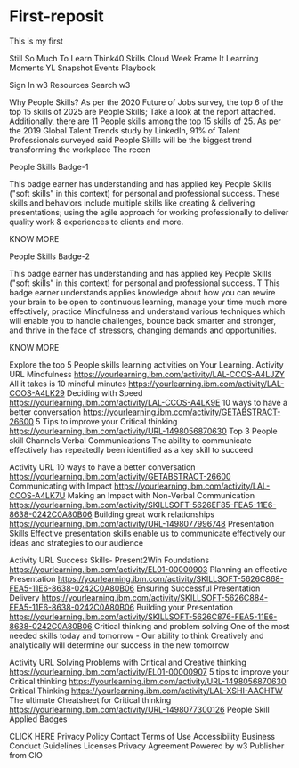 # First-reposit
This is my first


Still So Much To Learn
Think40
Skills
Cloud Week
Frame It
Learning Moments
YL Snapshot
Events
Playbook

Sign In
w3 Resources
Search w3 

Why People Skills?
As per the 2020 Future of Jobs survey, the top 6 of the top 15 skills of 2025 are People Skills; Take a look at the report attached. Additionally, there are 11 People skills among the top 15 skills of 25.
As per the 2019 Global Talent Trends study by LinkedIn, 91% of Talent Professionals surveyed said People Skills will be the biggest trend transforming the workplace
The recen

People Skills Badge-1

This badge earner has understanding and has applied key People Skills ("soft skills" in this context) for personal and professional success. These skills and behaviors include multiple skills like creating & delivering presentations; using the agile approach for working professionally to deliver quality work & experiences to clients and more.                    

KNOW MORE

People Skills Badge-2

This badge earner has understanding and has applied key People Skills ("soft skills" in this context) for personal and professional success. T
This badge earner understands applies knowledge about how you can rewire your brain to be open to continuous learning, manage your time much more effectively, practice Mindfulness and understand various techniques which will enable you to handle challenges, bounce back smarter and stronger, and thrive in the face of stressors, changing demands and opportunities.

KNOW MORE

Explore the top 5 People skills learning activities on Your Learning.
Activity	URL
Mindfulness	https://yourlearning.ibm.com/activity/LAL-CCOS-A4LJZY
All it takes is 10 mindful minutes	https://yourlearning.ibm.com/activity/LAL-CCOS-A4LK29
Deciding with Speed	https://yourlearning.ibm.com/activity/LAL-CCOS-A4LK9E
10 ways to have a better conversation	https://yourlearning.ibm.com/activity/GETABSTRACT-26600
5 Tips to improve your Critical thinking	https://yourlearning.ibm.com/activity/URL-1498056870630
Top 3 People skill Channels
Verbal Communications
The ability to communicate effectively has repeatedly been identified as a key skill to succeed

Activity	URL
10 ways to have a better conversation	https://yourlearning.ibm.com/activity/GETABSTRACT-26600
Communicating with Impact	https://yourlearning.ibm.com/activity/LAL-CCOS-A4LK7U
Making an Impact with Non-Verbal Communication	https://yourlearning.ibm.com/activity/SKILLSOFT-5626EF85-FEA5-11E6-8638-0242C0A80B06
Building great work relationships	https://yourlearning.ibm.com/activity/URL-1498077996748
Presentation Skills
Effective presentation skills enable us to communicate effectively our ideas and strategies to our audience

Activity	URL
Success Skills- Present2Win Foundations	https://yourlearning.ibm.com/activity/EL01-00000903
Planning an effective Presentation	https://yourlearning.ibm.com/activity/SKILLSOFT-5626C868-FEA5-11E6-8638-0242C0A80B06
Ensuring Successful Presentation Delivery	https://yourlearning.ibm.com/activity/SKILLSOFT-5626C884-FEA5-11E6-8638-0242C0A80B06
Building your Presentation	https://yourlearning.ibm.com/activity/SKILLSOFT-5626C876-FEA5-11E6-8638-0242C0A80B06
Critical thinking and problem solving
One of the most needed skills today and tomorrow - Our ability to think Creatively and  analytically will determine our success in the new tomorrow

Activity	URL
Solving Problems with Critical and Creative thinking	https://yourlearning.ibm.com/activity/EL01-00000907
5 tips to improve your Critical thinking	https://yourlearning.ibm.com/activity/URL-1498056870630
Critical Thinking	https://yourlearning.ibm.com/activity/LAL-XSHI-AACHTW
The ultimate Cheatsheet for Critical thinking	https://yourlearning.ibm.com/activity/URL-1498077300126
People Skill Applied Badges

CLICK HERE
Privacy Policy
Contact
Terms of Use
Accessibility
Business Conduct Guidelines
Licenses
Privacy Agreement
Powered by w3 Publisher from CIO


